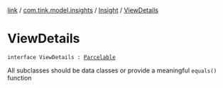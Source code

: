 [link](../../index.md) / [com.tink.model.insights](../index.md) / [Insight](index.md) / [ViewDetails](./-view-details.md)

# ViewDetails

`interface ViewDetails : `[`Parcelable`](https://developer.android.com/reference/android/os/Parcelable.html)

All subclasses should be data classes or provide a meaningful `equals()` function

